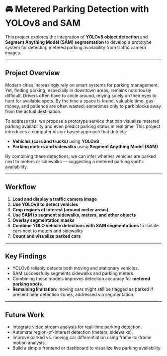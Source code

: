 # 🚘 Metered Parking Detection with YOLOv8 and SAM

This project explores the integration of **YOLOv8 object detection** and **Segment Anything Model (SAM) segmentation** to develop a prototype system for detecting metered parking availability from traffic camera images.

---

## Project Overview

Modern cities increasingly rely on smart systems for parking management. Yet, finding parking, especially in downtown areas, remains notoriously difficult. Drivers often have to circle around, relying solely on their eyes to hunt for available spots. By the time a space is found, valuable time, gas money, and patience are often wasted; sometimes only to park blocks away from the actual destination.

To address this, we propose a prototype service that can visualize metered parking availability and even predict parking status in real time. This project introduces a computer vision-based approach that detects:
- **Vehicles (cars and trucks)** using **YOLOv8**
- **Parking meters and sidewalks** using **Segment Anything Model (SAM)**

By combining these detections, we can infer whether vehicles are parked next to meters or sidewalks — suggesting a metered parking spot's availability.

---

## Workflow

1. **Load and display a traffic camera image**
2. **Use YOLOv8 to detect vehicles**
3. **Crop regions of interest (around meter areas)**
4. **Use SAM to segment sidewalks, meters, and other objects**
5. **Overlay segmentation masks**
6. **Combine YOLO vehicle detections with SAM segmentations** to isolate cars next to meters and sidewalks
7. **Count and visualize parked cars**

---

## Key Findings

- YOLOv8 reliably detects both moving and stationary vehicles.
- SAM successfully segments sidewalks and parking meters.
- Combining these models improves detection accuracy for **metered parking spots**.
- **Remaining limitation**: moving cars might still be flagged as parked if present near detection zones, addressed via segmentation.

---

## Future Work

- Integrate video stream analysis for real-time parking detection.
- Automate region-of-interest detection (meters, sidewalks).
- Improve parked vs. moving car differentiation using frame-to-frame motion analysis.
- Build a simple frontend or dashboard to visualize live parking availability.